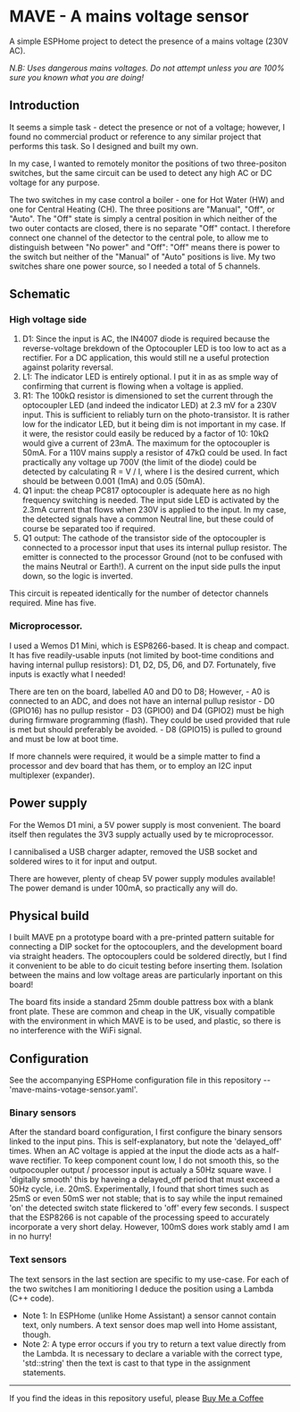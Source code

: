 # MAVE - A mains voltage sensor

A simple ESPHome project to detect the presence of a mains voltage (230V AC).

_N.B: Uses dangerous mains voltages. Do not attempt unless you are 100% sure you known what you are doing!_

## Introduction

It seems a simple task - detect the presence or not of a voltage; however, I found no commercial product or reference to any similar project that performs this task. So I designed and built my own.  

In my case, I wanted to remotely monitor the positions of two three-positon switches, but the same circuit can be used to detect any high AC or DC voltage for any purpose. 

The two switches in my case control a boiler - one for Hot Water (HW) and one for Central Heating (CH). The three positions are "Manual", "Off", or "Auto". The "Off" state is simply a central position in which neither of the two outer contacts are closed, there is no separate "Off" contact. 
I therefore connect one channel of the detector to the central pole, to allow me to distinguish between "No power" and "Off": "Off" means there is power to the switch but neither of the "Manual" of "Auto" positions is live. My two switches share one power source, so I needed a total of 5 channels.  

## Schematic 

<schematic to follow> 

### High voltage side 
  
1. D1: Since the input is AC, the IN4007 diode is required because the reverse-voltage brekdown of the Optocoupler LED is too low to act as a rectifier. For a DC application, this would still ne a useful protection against polarity reversal. 
2. L1: The indicator LED is entirely optional. I put it in as as smple way of confirming that current is flowing when a voltage is applied.
3. R1: The 100kΩ resistor is dimensioned to set the current through the optocoupler LED (and indeed the indicator LED) at 2.3 mV for a 230V input. This is sufficient to reliably turn on the photo-transistor. It is rather low for the indicator LED, but it being dim is not important in my case. If it were, the resistor could easily be reduced by a factor of 10: 10kΩ would give a current of 23mA. The maximum for the optocoupler is 50mA. For a 110V mains supply a resistor of 47kΩ could be used. In fact practically any voltage up 700V (the limit of the diode) could be detected by calculating R = V / I, where I is the desired current, which should be between 0.001 (1mA) and 0.05 (50mA). 
4. Q1 input: the cheap PC817 optocoupler is adequate here as no high frequency switching is needed. The input side LED is activated by the 2.3mA current that flows when 230V is applied to the input. In my case, the detected signals have a common Neutral line, but these could of course be separated too if required. 
5. Q1 output: The cathode of the transistor side of the optocoupler is connected to a processor input that uses its internal pullup resistor. The emitter is connected to the processor Ground (not to be confused with the mains Neutral or Earth!). A current on the input side pulls the input down, so the logic is inverted.   

This circuit is repeated identically for the number of detector channels required. Mine has five. 

### Microprocessor.

I used a Wemos D1 Mini, which is ESP8266-based. It is cheap and compact. It has five readily-usable inputs (not limited by boot-time conditions and having internal pullup resistors): D1, D2, D5, D6, and D7. Fortunately, five inputs is exactly what I needed! 

There are ten on the board, labelled A0 and D0 to D8; However,
     - A0 is connected to an ADC, and does not have an internal pullup resistor
     - D0 (GPIO16) has no pullup resistor
     - D3 (GPIO0) and D4 (GPIO2) must be high during firmware programming (flash). They could be used provided that rule is met but should preferably be avoided.
     - D8 (GPIO15) is pulled to ground and must be low at boot time. 

If more channels were required, it would be a simple matter to find a processor and dev board that has them, or to employ an I2C input multiplexer (expander). 

## Power supply 
For the Wemos D1 mini, a 5V power supply is most convenient. The board itself then regulates the 3V3 supply actually used by te microprocessor. 

I cannibalised a USB charger adapter, removed the USB socket and soldered wires to it for input and output. 

There are however, plenty of cheap 5V power supply modules available! The power demand is under 100mA, so practically any will do.

## Physical build

I built MAVE pn a prototype board with a pre-printed pattern suitable for connecting a DIP socket for the optocouplers, and the development board via straight headers. The optocouplers could be soldered directly, but I find it convenient to be able to do cicuit testing before inserting them. Isolation between the mains and low voltage areas are particularly inportant on this board! 

The board fits inside a standard 25mm double pattress box with a blank front plate. These are common and cheap in the UK, visually compatible with the environment in which MAVE is to be used, and plastic, so there is no interference with the WiFi signal.     

## Configuration 
See the accompanying ESPHome configuration file in this repository -- 'mave-mains-votage-sensor.yaml'.  

### Binary sensors 

After the standard board configuration, I first configure the binary sensors linked to the input pins. This is self-explanatory, but note the 'delayed_off' times. When an AC voltage is appied at the input the diode acts as a half-wave rectifier. To keep component count low, I do not smooth this, so the outpocoupler output / processor input is actualy a 50Hz square wave. I 'digitally smooth' this by haveing a delayed_off period that must exceed a 50Hz cycle, i.e. 20mS. Experimentally, I found that short times such as 25mS or even 50mS wer not stable; that is to say while the input remained 'on' the detected switch state flickered to 'off' every few seconds. I suspect that the ESP8266 is not capable of the processing speed to accurately incorporate a very short delay. However, 100mS doıes work stably amd I am in no hurry!

### Text sensors 

The text sensors in the last section are specific to my use-case. For each of the two switches I am monitioring I deduce the position using a Lambda (C++ code).
- Note 1: In ESPHome (unlike Home Assistant) a sensor cannot contain text, only numbers. A text sensor does map well into Home assistant, though.  
- Note 2: A type error occurs if you try to return a text value directly from the Lambda. It ıs necessary to declare a variable with the correct type, 'std::string' then the text is cast to that type in the assignment statements.    






---
If you find the ideas in this repository useful, please [Buy Me a Coffee](https://buymeacoffee.com/andysymons)

